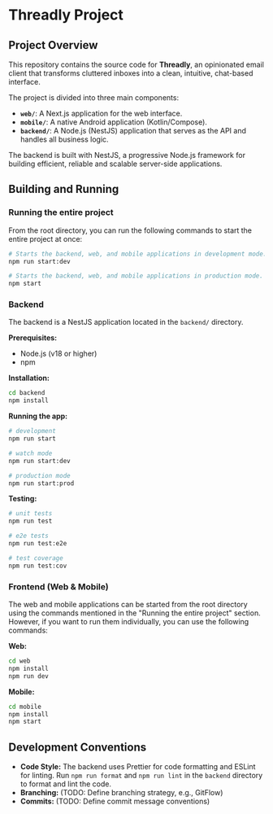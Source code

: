 # Threadly Project

## Project Overview

This repository contains the source code for **Threadly**, an opinionated email client that transforms cluttered inboxes into a clean, intuitive, chat-based interface.

The project is divided into three main components:

*   **`web/`**: A Next.js application for the web interface.
*   **`mobile/`**: A native Android application (Kotlin/Compose).
*   **`backend/`**: A Node.js (NestJS) application that serves as the API and handles all business logic.

The backend is built with NestJS, a progressive Node.js framework for building efficient, reliable and scalable server-side applications.

## Building and Running

### Running the entire project

From the root directory, you can run the following commands to start the entire project at once:

```bash
# Starts the backend, web, and mobile applications in development mode.
npm run start:dev

# Starts the backend, web, and mobile applications in production mode.
npm start
```

### Backend

The backend is a NestJS application located in the `backend/` directory.

**Prerequisites:**

*   Node.js (v18 or higher)
*   npm

**Installation:**

```bash
cd backend
npm install
```

**Running the app:**

```bash
# development
npm run start

# watch mode
npm run start:dev

# production mode
npm run start:prod
```

**Testing:**

```bash
# unit tests
npm run test

# e2e tests
npm run test:e2e

# test coverage
npm run test:cov
```

### Frontend (Web & Mobile)

The web and mobile applications can be started from the root directory using the commands mentioned in the "Running the entire project" section. However, if you want to run them individually, you can use the following commands:

**Web:**

```bash
cd web
npm install
npm run dev
```

**Mobile:**

```bash
cd mobile
npm install
npm start
```

## Development Conventions

*   **Code Style:** The backend uses Prettier for code formatting and ESLint for linting. Run `npm run format` and `npm run lint` in the `backend` directory to format and lint the code.
*   **Branching:** (TODO: Define branching strategy, e.g., GitFlow)
*   **Commits:** (TODO: Define commit message conventions)